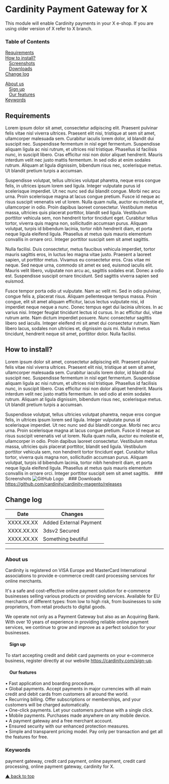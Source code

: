 # Cardinity Payment Gateway for X
This module will enable Cardinity payments in your X e-shop. If you are using older version of X refer to X branch.

### Table of Contents  
 [Requirements](#Requirements)  
 [How to install?](#how-to-install)  
     [Screenshots](#Screenshots)  
     [Downloads](#Downloads)   
 [Change log](#change-log)   
    
 [About us](#aboutus)   
    [Sign up](#sign-up)    
    [Our features](#our-features)      
 [Keywords](#keywords)   
<a name="headers"/>   
 
## Requirements
Lorem ipsum dolor sit amet, consectetur adipiscing elit. Praesent pulvinar felis vitae nisl viverra ultrices. Praesent elit nisi, tristique at sem sit amet, ullamcorper malesuada sem. Curabitur iaculis lorem dolor, id blandit dui suscipit nec. Suspendisse fermentum in nisl eget fermentum. Suspendisse aliquam ligula ac nisi rutrum, et ultrices nisl tristique. Phasellus id facilisis nunc, in suscipit libero. Cras efficitur nisi non dolor aliquet hendrerit. Mauris interdum velit nec justo mattis fermentum. In sed odio at enim sodales rutrum. Aliquam at ligula dignissim, bibendum risus nec, scelerisque metus. Ut blandit pretium turpis a accumsan.

Suspendisse volutpat, tellus ultricies volutpat pharetra, neque eros congue felis, in ultrices ipsum lorem sed ligula. Integer vulputate purus id scelerisque imperdiet. Ut nec nunc sed dui blandit congue. Morbi nec arcu urna. Proin scelerisque magna at lacus congue pretium. Fusce id neque ac risus suscipit venenatis vel ut lorem. Nulla quam nulla, auctor eu molestie et, ullamcorper in odio. Proin dapibus laoreet consectetur. Vestibulum metus massa, ultricies quis placerat porttitor, blandit sed ligula. Vestibulum porttitor vehicula sem, non hendrerit tortor tincidunt eget. Curabitur tellus tortor, viverra quis magna non, sollicitudin accumsan purus. Aliquam volutpat, turpis id bibendum lacinia, tortor nibh hendrerit diam, et porta neque ligula eleifend ligula. Phasellus at metus quis mauris elementum convallis in ornare orci. Integer porttitor suscipit sem sit amet sagittis.

Nulla facilisi. Duis consectetur, metus faucibus vehicula imperdiet, tortor mauris sagittis eros, in luctus leo magna vitae justo. Praesent a laoreet sapien, ut porttitor metus. Vivamus eu consectetur eros. Cras vitae mi neque. Sed neque urna, commodo sit amet ex sed, euismod iaculis elit. Mauris velit libero, vulputate non arcu ac, sagittis sodales erat. Donec a odio est. Suspendisse suscipit ornare tincidunt. Sed sagittis viverra sapien sed euismod.

Fusce tempor porta odio ut vulputate. Nam ac velit mi. Sed in odio pulvinar, congue felis a, placerat risus. Aliquam pellentesque tempus massa. Proin congue, elit sit amet aliquam efficitur, lacus lectus vulputate nisi, id imperdiet neque neque a nunc. Donec tempus eget dui lacinia ultrices. In ac varius nisi. Integer feugiat tincidunt lectus id cursus. In ac efficitur dui, vitae rutrum ante. Nam dictum imperdiet posuere. Nunc consectetur sagittis libero sed iaculis. Integer eleifend mi sit amet dui consectetur rutrum. Nam libero lacus, sodales non ultricies et, dignissim quis mi. Nulla in metus tincidunt, hendrerit neque sit amet, porttitor dolor. Nulla facilisi.
## How to install?
Lorem ipsum dolor sit amet, consectetur adipiscing elit. Praesent pulvinar felis vitae nisl viverra ultrices. Praesent elit nisi, tristique at sem sit amet, ullamcorper malesuada sem. Curabitur iaculis lorem dolor, id blandit dui suscipit nec. Suspendisse fermentum in nisl eget fermentum. Suspendisse aliquam ligula ac nisi rutrum, et ultrices nisl tristique. Phasellus id facilisis nunc, in suscipit libero. Cras efficitur nisi non dolor aliquet hendrerit. Mauris interdum velit nec justo mattis fermentum. In sed odio at enim sodales rutrum. Aliquam at ligula dignissim, bibendum risus nec, scelerisque metus. Ut blandit pretium turpis a accumsan.

Suspendisse volutpat, tellus ultricies volutpat pharetra, neque eros congue felis, in ultrices ipsum lorem sed ligula. Integer vulputate purus id scelerisque imperdiet. Ut nec nunc sed dui blandit congue. Morbi nec arcu urna. Proin scelerisque magna at lacus congue pretium. Fusce id neque ac risus suscipit venenatis vel ut lorem. Nulla quam nulla, auctor eu molestie et, ullamcorper in odio. Proin dapibus laoreet consectetur. Vestibulum metus massa, ultricies quis placerat porttitor, blandit sed ligula. Vestibulum porttitor vehicula sem, non hendrerit tortor tincidunt eget. Curabitur tellus tortor, viverra quis magna non, sollicitudin accumsan purus. Aliquam volutpat, turpis id bibendum lacinia, tortor nibh hendrerit diam, et porta neque ligula eleifend ligula. Phasellus at metus quis mauris elementum convallis in ornare orci. Integer porttitor suscipit sem sit amet sagittis.
     ### Screenshots
![GitHub Logo](https://cardinity.com/uploads/images/Gallery/Integration-images/Drupal-Commerce/screenshot-credentials.PNG)
     ### Downloads
https://github.com/cardinity/cardinity-magento/releases
## Change log 
| Date          | Changes       |
| ------------- |---------------|
| XXXX.XX.XX    | Added External Payment |
| XXXX.XX.XX    | 3dsv2 Secured          |
| XXXX.XX.XX    | Something beutiful     |
_______________________________________________________________
### About us
Cardinity is registered on VISA Europe and MasterCard International associations to provide e-commerce credit card processing services for online merchants. 

It's a safe and cost-effective online payment solution for e-commerce businesses selling various products or providing services. Available for EU merchants of different types: from low to high risk, from businesses to sole proprietors, from retail products to digital goods.

We operate not only as a Payment Gateway but also as an Acquiring Bank. With over 10 years of experience in providing reliable online payment services, we continue to grow and improve as a perfect solution for your businesses.
####      Sign up
To start accepting credit and debit card payments on your e-commerce business, register directly at our website https://cardinity.com/sign-up.
####      Our features
• Fast application and boarding procedure.   
• Global payments. Accept payments in major currencies with all main credit and debit cards from customers all around the world.   
• Recurring billing. Offer subscriptions or memberships, and your customers will be charged automatically.   
• One-click payments. Let your customers purchase with a single click.   
• Mobile payments. Purchases made anywhere on any mobile device.   
• A payment gateway and a free merchant account.   
• Ensured security with our enhanced protection measures.   
• Simple and transparent pricing model. Pay only per transaction and get all the features for free.
### Keywords
payment gateway, credit card payment, online payment, credit card processing, online payment gateway, cardinity for X.   
    
 [▲ back to top](#Cardinity-Payment-Gateway-for-X)
<!--
**fjundzer/fjundzer** is a ✨ _special_ ✨ repository because its `README.md` (this file) appears on your GitHub profile.

